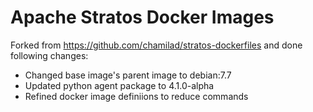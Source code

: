 Apache Stratos Docker Images
=============================

Forked from https://github.com/chamilad/stratos-dockerfiles and done following changes:
- Changed base image's parent image to debian:7.7
- Updated python agent package to 4.1.0-alpha
- Refined docker image definiions to reduce commands
